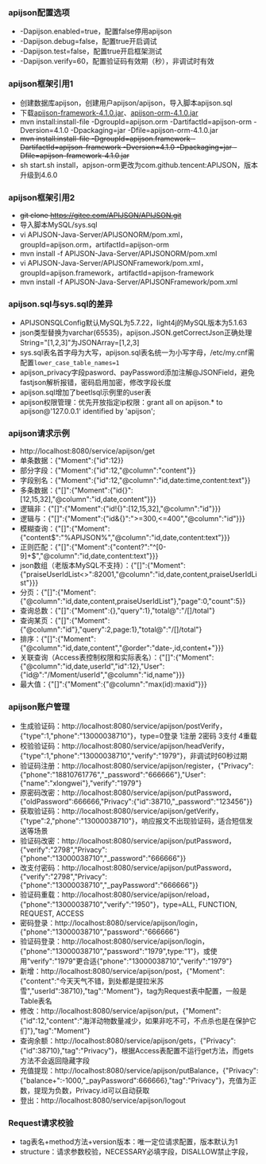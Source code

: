 ### apijson配置选项

  * -Dapijson.enabled=true，配置false停用apijson
  * -Dapijson.debug=false，配置true开启调试
  * -Dapijson.test=false，配置true开启框架测试
  * -Dapijson.verify=60，配置验证码有效期（秒），非调试时有效

### apijson框架引用1

  * 创建数据库apijson，创建用户apijson/apijson，导入脚本apijson.sql
  * 下载[apijson-framework-4.1.0.jar](http://t.xlongwei.com/windows/apijson-framework-4.1.0.jar)、[apijson-orm-4.1.0.jar](http://t.xlongwei.com/windows/apijson-orm-4.1.0.jar)
  * mvn install:install-file -DgroupId=apijson.orm -DartifactId=apijson-orm -Dversion=4.1.0 -Dpackaging=jar -Dfile=apijson-orm-4.1.0.jar
  * <del>mvn install:install-file -DgroupId=apijson.framework -DartifactId=apijson-framework -Dversion=4.1.0 -Dpackaging=jar -Dfile=apijson-framework-4.1.0.jar</del>
  * sh start.sh install，apjson-orm更改为com.github.tencent:APIJSON，版本升级到4.6.0

### apijson框架引用2

  * <del>git clone https://gitee.com/APIJSON/APIJSON.git</del>
  * 导入脚本MySQL/sys.sql
  * vi APIJSON-Java-Server/APIJSONORM/pom.xml，groupId=apijson.orm，artifactId=apijson-orm
  * mvn install -f APIJSON-Java-Server/APIJSONORM/pom.xml
  * vi APIJSON-Java-Server/APIJSONFramework/pom.xml，groupId=apijson.framework，artifactId=apijson-framework
  * mvn install -f APIJSON-Java-Server/APIJSONFramework/pom.xml

### apijson.sql与sys.sql的差异

  * APIJSONSQLConfig默认MySQL为5.7.22，light4j的MySQL版本为5.1.63
  * json类型替换为varchar(65535)，apijson.JSON.getCorrectJson正确处理String="[1,2,3]"为JSONArray=[1,2,3]
  * sys.sql表名首字母为大写，apijson.sql表名统一为小写字母，/etc/my.cnf需配置`lower_case_table_names=1`
  * apijson_privacy字段pasword、payPassword添加注解@JSONField，避免fastjson解析报错，密码启用加密，修改字段长度
  * apijson.sql增加了beetlsql示例里的user表
  * apijson权限管理：优先开放指定ip权限：grant all on apijson.* to apijson@'127.0.0.1' identified by 'apijson';

### apijson请求示例

  * http://localhost:8080/service/apijson/get
  * 单条数据：{"Moment":{"id":12}}
  * 部分字段：{"Moment":{"id":12,"@column":"content"}}
  * 字段别名：{"Moment":{"id":12,"@column":"id,date:time,content:text"}}
  * 多条数据：{"[]":{"Moment":{"id{}":[12,15,32],"@column":"id,date,content"}}}
  * 逻辑非：{"[]":{"Moment":{"id!{}":[12,15,32],"@column":"id"}}}
  * 逻辑与：{"[]":{"Moment":{"id&{}":">=300,<=400","@column":"id"}}}
  * 模糊查询：{"[]":{"Moment":{"content$":"%APIJSON%","@column":"id,date,content:text"}}}
  * 正则匹配：{"[]":{"Moment":{"content?":"^[0-9]+$","@column":"id,date,content:text"}}}
  * json数组（老版本MySQL不支持）：{"[]":{"Moment":{"praiseUserIdList<>":82001,"@column":"id,date,content,praiseUserIdList"}}}
  * 分页：{"[]":{"Moment":{"@column":"id,date,content,praiseUserIdList"},"page":0,"count":5}}
  * 查询总数：{"[]":{"Moment":{},"query":1},"total@":"/[]/total"}
  * 查询某页：{"[]":{"Moment":{"@column":"id"},"query":2,page:1},"total@":"/[]/total"}
  * 排序：{"[]":{"Moment":{"@column":"id,date,content","@order":"date-,id,content+"}}}
  * 关联查询（Access表控制权限和实际表名）：{"[]":{"Moment":{"@column":"id,date,userId","id":12},"User":{"id@":"/Moment/userId","@column":"id,name"}}}
  * 最大值：{"[]":{"Moment":{"@column":"max(id):maxid"}}}

### apijson账户管理

  * 生成验证码：http://localhost:8080/service/apijson/postVerify，{"type":1,"phone":"13000038710"}，type=0登录 1注册 2密码 3支付 4重载
  * 校验验证码：http://localhost:8080/service/apijson/headVerify，{"type":1,"phone":"13000038710","verify":"1979"}，非调试时60秒过期
  * 验证码注册：http://localhost:8080/service/apijson/register，{"Privacy":{"phone":"18810761776","_password":"666666"},"User":{"name":"xlongwei"},"verify":"1979"}
  * 原密码改密：http://localhost:8080/service/apijson/putPassword，{"oldPassword":666666,"Privacy":{"id":38710,"_password":"123456"}}
  * 获取验证码：http://localhost:8080/service/apijson/getVerify，{"type":2,"phone":"13000038710"}，响应报文不出现验证码，适合短信发送等场景
  * 验证码改密：http://localhost:8080/service/apijson/putPassword，{"verify":"2798","Privacy":{"phone":"13000038710","_password":"666666"}}
  * 改支付密码：http://localhost:8080/service/apijson/putPassword，{"verify":"2798","Privacy":{"phone":"13000038710","_payPassword":"666666"}}
  * 验证码重载：http://localhost:8080/service/apijson/reload，{"phone":"13000038710","verify":"1950"}，type=ALL, FUNCTION, REQUEST, ACCESS
  * 密码登录：http://localhost:8080/service/apijson/login，{"phone":"13000038710","password":"666666"}
  * 验证码登录：http://localhost:8080/service/apijson/login，{"phone":"13000038710","password":"1979",type:"1"}，或使用"verify":"1979"更合适{"phone":"13000038710","verify":"1979"}
  * 新增：http://localhost:8080/service/apijson/post，{"Moment":{"content":"今天天气不错，到处都是提拉米苏雪","userId":38710},"tag":"Moment"}，tag为Request表中配置，一般是Table表名
  * 修改：http://localhost:8080/service/apijson/put，{"Moment":{"id":12,"content":"海洋动物数量减少，如果非吃不可，不点杀也是在保护它们"},"tag":"Moment"}
  * 查询余额：http://localhost:8080/service/apijson/gets，{"Privacy":{"id":38710},"tag":"Privacy"}，根据Access表配置不运行get方法，而gets方法不会返回隐藏字段
  * 充值提现：http://localhost:8080/service/apijson/putBalance，{"Privacy":{"balance+":-1000,"_payPassword":666666},"tag":"Privacy"}，充值为正数，提现为负数，Privacy.id可以自动获取
  * 登出：http://localhost:8080/service/apijson/logout

### Request请求校验

  * tag表名+method方法+version版本：唯一定位请求配置，版本默认为1
  * structure：请求参数校验，NECESSARY必填字段，DISALLOW禁止字段，

